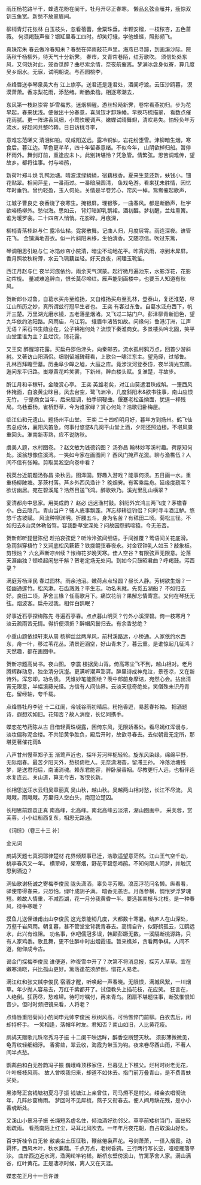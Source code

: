 <!-- { "loadSidebar": true } -->
雨压杨花路半干，蜂遗花粉在阑干。牡丹开尽正春寒。 懒品幺弦金雁并，瘦惊双钏玉鱼宽。新愁不放翠眉间。

柳梢青灯花张林
白玉枝头，忽看蓓蕾，金粟珠垂。半颗安榴，一枝秾杏，五色蔷薇。 何须羯鼓声催？银缸里春工四时。却笑灯蛾，学他蜂蝶，照影频飞。

真珠帘朱
春云做冷春知未？春愁在碎雨敲花声里。海燕已寻踪，到画溪沙际。院落秋千杨柳外，待天气十分新霁。 春市，又青帘巷陌，红芳歌吹。 须信处处东风，又何妨对此，笼香觅醉？曲尽索余情，奈夜航催离。梦满冰衾身似寄，算几度吴乡烟水。无寐，试明朝说。与西园桃李，

点绛唇送李琴泉吴大有
江上旗亭。送君还是逢君处，酒阑呼渡。云压沙鸥暮， 漠漠萧萧。香冻梨花雨，添愁绪。断肠柔橹。相逐寒潮去，

东风第一枝赵崇霄
妒雪梅苏。迷烟柳醒。游丝轻飏新霁，卷帘看燕初归。步为花早起，春来犹浅。便做出十分春意，喜凤钗才卸珠幡。早换巧梳描翠， 看数点催花雨腻。更一阵递香风细，小莺忺暖调声。嫩蝶试晴舞翅，清欢易失。怕轻负年芳流水，好趁闲共整吟鞯。日日访桃寻李，

意难忘范晞文
清泪如铅。叹咸阳送远。露冷铜仙，岩花纷堕雪。津柳暗生烟，寒食后。暮江边。草色更芊芊，四十年留春意绪。不似今年， 山阴欲棹归船。暂停杯雨外。舞剑灯前，重逢应未卜。此别转堪怜？凭急管。倩繁弦。思苦调难传，望故乡。都将往事。付与啼鹃，

新荷叶郑斗焕
乳鸭池塘。晴波漾绿鳞鳞，宿藕根香。夏来生意还新，蚨钱小。钿花贴翠。相间萍星，一番雨过。一番暗展圆清， 鱼戏龟游。看来犹未胜情，因忆年时垂钓。曾约轻盈，玉人何处。关情是半卷芳心，帘风一棹。鸳鸯催起歌声，

江城子曹良史
夜香烧了夜寒生。掩银屏。理银筝，一曲春风。都是断肠声，杜宇欲啼杨柳外。愁似海。思如云， 背灯暗卸乳鹅裙。酒初酲。梦初醒，兰炷熏篝。谁为暖罗衾。二十四帘人悄悄。花影碎。月痕深，

柳梢青落桂赵与仁
露冷仙梯。霓裳散舞。记曲人归，月度层霄。雨连深夜。谁管花飞。 金铺满地苔衣。似一片斜阳未移，生怕清香。又随凉信。吹过东篱，

琴调相思引赵与仁
冰箔纱帘小院清，暗尘不动地花平。昨宵风雨，凉到木犀屏。 香月照妆秋粉薄，水云飞珮藕丝轻。好天良夜，闲理玉靴笙。

西江月赵与仁
夜半河痕依约，雨余天气溟蒙。起行微月遍池东，水影浮花，花影动帘栊。 量减难追醉白，恨长莫尽啼红。雁声能到画楼中，也要玉人知道有秋风。

贺新郎仆过鲁，自葛水买舟至维扬，又自维扬买舟至孔林，登泰山，复还淮楚，尽江山所历之妙，真所谓兹行冠平生者也。 王奕
有客过东鲁。自葛水泛舟西下，帆开三楚。万里湖光磨水镜，五老落星烟渚。又飞过二姑门户。彭泽柳青新旧色，望九华依约池阳路。风雨庙，乌江羽。 蛾眉牛渚皆如故。问缘何氵鲁港汀洲，江声无语？采石书生勋业在，公子锦袍何处？流恨下秦淮商女。多景楼头吟北固，笑平山堂里谁为主？且烂饮，琼花露。

又王奕
醉醒琼花露。买扁舟邵伯津头，向秦邮去。流水孤村鸦万点，回首少游斜树。又著访山阳酒侣。细剔留城碑藓看，上歌台一啸江东主。望凫绎，过邹鲁。 孔林百拜瞻茔墓。历曲阜少皞之墟，大庭之库。竟涉汶河登泰岱，夜半清光玄圃。迤问东平归路。蚩塚黄花吟笑罢，下新州，醉白楼头赋。复淮楚，寻故步。

酹江月和辛稼轩。金陵赏心亭。 王奕
英雄老矣，对江山莫遣泪珠成斛。一箑西风休掩面，白浪黄尘眯目。凤去台空，鹭飞洲冷，几度斜阳木&欲书往事，南山应恨无竹。 宁是商女当年，后来腔调，拍手铜鞮曲。偃蹇老松虽拗面，犹逞一枰残局。乌巷垂杨，雀桥野草，今为谁家绿？赏心何处？浩歌归卧梅屋。

临江仙和元遗山。题扬州平山堂。 王奕
二十四桥明月好，暮年方到扬州。鹤飞仙去总成休，襄阳风笛急，何事付悠悠&几阕平山堂上酒，夕阳还照边楼。不堪风景重回头。淮南新枣熟，应不说防秋。

虞美人题，水村图卷。？赵文敏为钱德钧图？ 汤弥昌
翰林妙写溪村趣。荷屋知何处。溪翁想像住溪湾。一笑如今家在画图间？ 西风门掩芦花溆。聊与渔樵伍？人间不信有张翰。剪取吴淞空向卷中看？

祝英台近前题汤弥昌
染秋云。图泽国。野趣入游戏？能事何须。五日画一水。重重杨柳陂塘。茅茨村落。芦乡外西风渔计？ 晚烟霁。有客乘扁舟。延缘度疏苇？欲访幽居。宛在碧溪尾？浩然目送飞鸿。醉歌欸乃。溪光里乱山横翠？

宴清都舟中思家。用美成韵？ 赵必
远远渔村鼓。斜阳外宾鸿三两飞度？茅檐春小。白云隐几。青山当户？骚人底事飘蓬。浑忘却耕徒钓侣？何时寻斗酒江鲈。悠悠千古坡赋。 风流种柳渊明。折腰五斗。身为名苦？有秫田二顷。菊松三径。不如归去&山灵休勒俗驾。容我卧草堂深处？问故园怨鹤啼猿。今无恙否。

贺新郎听琵琶陈纪
趁拍哀弦促？听泠泠弦间细语。手间推覆？莺语间关花底滑。急雨斜穿梧竹？又涧底松风簌簌？铁拨鲲弦春夜永。对金钗钟乳人如玉？敲象板。剪银烛？ 六幺声断凉州续？怅梅花岁晚天寒。佳人空谷？有限弦声无限意。沦落天涯幽独？顿唤起闲愁千斛？贺老定场无处问。到如今只鼓昭君曲？呼羯鼓。泻酉录？

满庭芳杨泽民
春过园林。雨余池沼。嫩荷点点轻圆？昼长人静。芳树欲生烟？一径幽通邃竹。松风漱。石齿溅溅？平生志。功名未就。先觅五湖船？ 不如归去好。良田二顷。茅舍三椽？任高歌月下。痛饮花前？果解忘情寄意。又何在琴抚无弦。烟波客。扁舟过我。相伴白鸥眠？

好事近石亭探梅陈先
寻遍石亭春。点点暮山明灭？竹外小溪深碧。倚一枝寒月？ 淡云疏雨苦无情。得折便须折？醉帽风鬟归去。有余香愁绝？

小重山题依绿轩束从周
杨柳丝丝两岸风，前村溪路远，小桥通。人家依约水西东，舟一叶，移过苇花丛。清景迥涵空，好山青未了，暮云重。是谁惊起几征鸿？天然趣，都在画图中。

贺新凉题高尚书。夜山图。 李震
楼据吴山背。倚高寒尘飞不到，越山相对。老月腾辉群动息，独坐清分沆瀣。更满听潮声澎湃。醉里诗成神鬼泣，景苍凉，又在新诗外。浑忘却，功名债。 凭谁妙笔能图绘？羡中郎前身摩诘，宛然心会。拈出清宵无限意，半幅溪藤光怪。方信有人间仙界。云淡天低奇绝处，笑僧殊未识丹青在。留经轴，夸千载。

点绛唇牡丹李铨
十二红阑，帝城谷雨初晴后。粉拖香逗，易惹春衫袖。 把酒题诗，遐想欢如旧。花知否？故人消瘦，长忆同携手。

蝶恋花芍药陈从古
日借轻黄珠缀露，困倚东风，无限娇春处。看尽嫣红浑谩与，淡妆偏称泥金缕。不共铅黄争胜负，殿后开时，故欲寻春去。去似朝霞无定所，那堪更著催花雨&

八声甘州慢草郑子玉
渐莺声近也，探年芳河畔枙轻轮。旋东风染绿，绵绵平野，无际烟春。最苦夕阳天外，愁损倚栏人。无奈潇湘杳，留滞王孙。 冷落池塘残梦，是送君归后，南浦消魂。赖东君能容，醉卧展香裀。尽教更行人远，也相伴连水复连云。关山道，算无今古，客恨长新。

长相思送汪水云归吴章丽真
吴山秋，越山秋。吴越两山相对愁，长江不尽流。 风飕飕，雨飕飕。万里归人空白头，南冠泣楚囚。

长相思前题袁正真
南高峰，北高峰。南北高峰云淡浓，湖山图画中。 采芙蓉，赏芙蓉。小小红船西复东，相思无路通。

 
 
《词综》（卷三十三 补）  
    

 金元词


鹧鸪天题七真洞耶律楚材
花界倾颓事已迁，浩歌遥望意茫然。江山王气空千劫，桃李春风又一年。 横翠嶂，架寒烟，野花平碧怨啼鹃。不知何限人间梦，并触沉思到酒边？

洞仙歌谢杨诚之寄梅李俊民
陇头潇洒，辜负寻芳眼。浪蕊浮花问名懒。纵看看，驿使带得春来，只恐怕，绿叶成阴子满。 暗香无恙否。月落参横，惆怅罗浮梦魂短。赖故人情重，不减西湖，花一月分我黄昏一半。要选甚南枝与北枝。是一种春风，待争寒暖？

摸鱼儿送侄谦甫出山李俊民
这光景能销几度，大都数十寒暑。结庐人在山深处，万壑千岩风雨。朝复暮，甚不管堂堂背我青春去。高情自许，似野鹤孤云，江鸥远水，此兴有谁阻。 功名事，休吧儒冠多误，韩颠彭蹶无数。一溪隔断桃源路，只有人家鸡黍。歌且舞，更不住醉中时出烟霞语。暂来樵斧，贪看两争棋，人间不道，俯仰成今古。

谒金门探梅李俊民
谁便道，昨夜雪中开了？次第不将消息报，探芳人草草。宜在嫩寒清晓，兴比孤山更好。篱落逢花须醉倒，惜花人易老。

满江红和张文羬李俊民
宿酒才醒，听唤起一声春晓。无限恨，满城风絮，一川烟草。年少抛人容易去，万红千紫都开了。试但教头上插花枝，花应笑。 狂言在，人绝倒。狂药尽，愁难埽。待叮咛嘱付，再来青鸟。团扇不堪题往事，断弦惟恨知音少。但时时频把镜来看，人将老？

点绛唇重阳菊间小酌同申元帅李俊民
秋树风高，可怜憔悴门前柳。白衣去后，闲却持杯手。 一笑相逢，落帽年时友。君知否？南山如旧，人比黄花瘦。

鹧鸪天赠歌儿珠帘秀冯子振
十二阑干映远眸，醉香空断楚天秋。 须影薄微微见，龟背纹轻细细浮。 香雾敛，翠云收，海霞为带玉为钩。夜来卷尽西山雨，不著人间半点愁。

鹦鹉曲和白无咎韵冯子振
巍峨峰顶移家住，旦暮见上下樵父。烂柯时树老无花，叶叶枝枝风雨。 故人曾唤我归来，却道不如休去。指门前万叠青山，是不费青蚨买处。

黑漆弩正宫钱塘初夏冯子振
钱塘江上亲曾住，司马槱不是村父。缕金衣唱彻流年，几阵纱窗梅雨。 梦回时不见犀梳，燕子又衔春去。便人间月缺花残，是小小香魂断处。

又溪山小景冯子振
长绳短系虚名住，倾浊酒好劝邻父。草亭前矮树当门，画出轻烟疏雨。 看燕南陌上红尘，马耳北风吹去。一年年月夜花朝，自占取溪山好处。

百字折桂令白无咎
敝裘尘土压征鞍，鞭丝倦袅芦花。弓剑萧萧，一径入烟霞。动羁怀，西风木叶，秋水蒹葭。千点万点，老树昏鸦。三行两行写长空，哑哑雁落平沙。 曲岸西边近水湾，渔网纶竿钓槎。断桥东壁傍溪山，竹篱茅舍人家。满山满谷，红叶黄花。正是凄凉时候，离人又在天涯。

蝶恋花正月十一日许谦
